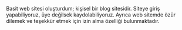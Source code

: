 Basit web sitesi oluşturdum; kişisel bir blog sitesidir. Siteye giriş yapabiliyoruz, üye değilsek kaydolabiliyoruz. Ayrıca web sitemde özür dilemek ve teşekkür etmek için izin alma özelliği bulunmaktadır.

